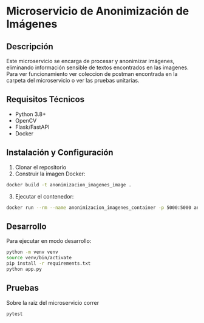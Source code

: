 # Microservicio de Anonimización de Imágenes

## Descripción
Este microservicio se encarga de procesar y anonimizar imágenes, eliminando información sensible de textos encontrados en las imagenes. Para ver funcionamiento ver coleccion de postman encontrada en la carpeta del microservicio o ver las pruebas unitarias.


## Requisitos Técnicos
- Python 3.8+
- OpenCV
- Flask/FastAPI
- Docker

## Instalación y Configuración
1. Clonar el repositorio
2. Construir la imagen Docker:
```bash
docker build -t anonimizacion_imagenes_image .
```
3. Ejecutar el contenedor:
```bash
docker run --rm --name anonimizacion_imagenes_container -p 5000:5000 anonimizacion_imagenes_image
```


## Desarrollo
Para ejecutar en modo desarrollo:
```bash
python -m venv venv
source venv/bin/activate
pip install -r requirements.txt
python app.py
```

## Pruebas
Sobre la raiz del microservicio correr 

```bash
pytest
```



